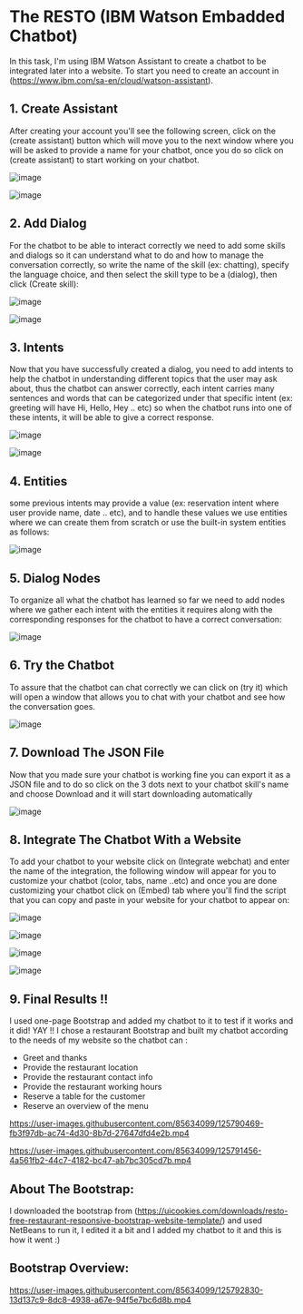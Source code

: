 # The RESTO (IBM Watson Embadded Chatbot)

In this task, I'm using IBM Watson Assistant to create a chatbot to be integrated later into a website. To start you need to create an account in (https://www.ibm.com/sa-en/cloud/watson-assistant).

## 1. Create Assistant
After creating your account you'll see the following screen, click on the (create assistant) button which will move you to the next window where you will be asked to provide a name for your chatbot, once you do so click on (create assistant) to start working on your chatbot.

![image](https://user-images.githubusercontent.com/85634099/125784243-fb355397-f72b-448e-bfca-dd3a9fc6e392.png)

![image](https://user-images.githubusercontent.com/85634099/125784748-82a0c348-a48c-4ca6-b6ed-595968c17f3e.png)

## 2. Add Dialog
For the chatbot to be able to interact correctly we need to add some skills and dialogs so it can understand what to do and how to manage the conversation correctly, so write the name of the skill (ex: chatting), specify the language choice, and then select the skill type to be a (dialog), then click (Create skill):

![image](https://user-images.githubusercontent.com/85634099/125785057-c6bcb00e-dbb1-4354-9d56-59ca583c1209.png)

![image](https://user-images.githubusercontent.com/85634099/125785167-233d7e6d-ec81-43e1-ac07-6801f431ec7d.png)

## 3. Intents

Now that you have successfully created a dialog, you need to add intents to help the chatbot in understanding different topics that the user may ask about, thus the chatbot can answer correctly, each intent carries many sentences and words that can be categorized under that specific intent 
(ex: greeting will have Hi, Hello, Hey .. etc) so when the chatbot runs into one of these intents, it will be able to give a correct response.

![image](https://user-images.githubusercontent.com/85634099/125786682-d9b2e732-15f9-4cae-82d8-17157d4736c4.png)

![image](https://user-images.githubusercontent.com/85634099/125786593-eb07e62c-2bc5-405d-b971-ccc74ba54edf.png)

## 4. Entities
some previous intents may provide a value (ex: reservation intent where user provide name, date .. etc), and to handle these values we use entities where we can create them from scratch or use the built-in system entities as follows:

![image](https://user-images.githubusercontent.com/85634099/125787336-85b61b82-1a5f-413f-88ee-31b0eec026b6.png)

## 5. Dialog Nodes
To organize all what the chatbot has learned so far we need to add nodes where we gather each intent with the entities it requires along with the corresponding responses for the chatbot to have a correct conversation:

![image](https://user-images.githubusercontent.com/85634099/125787699-772d395a-6631-4f9c-a991-e2cf9fb4672c.png)

## 6. Try the Chatbot
To assure that the chatbot can chat correctly we can click on (try it) which will open a window that allows you to chat with your chatbot and see how the conversation goes.

![image](https://user-images.githubusercontent.com/85634099/125788069-d78db646-174b-480e-82f3-bdde63cc9f8e.png)

## 7. Download The JSON File
Now that you made sure your chatbot is working fine you can export it as a JSON file and to do so click on the 3 dots next to your chatbot skill's name and choose Download and it will start downloading automatically 

![image](https://user-images.githubusercontent.com/85634099/125788483-58c26087-b959-45ff-b0da-e527e545bbbf.png)

## 8. Integrate The Chatbot With a Website
To add your chatbot to your website click on (Integrate webchat) and enter the name of the integration, the following window will appear for you to customize your chatbot (color, tabs, name ..etc) and once you are done customizing your chatbot click on (Embed) tab where you'll find the script that you can copy and paste in your website for your chatbot to appear on:

![image](https://user-images.githubusercontent.com/85634099/125788870-5807fb9c-3d3d-4259-854e-0858dc7bb551.png)

![image](https://user-images.githubusercontent.com/85634099/125789088-c0a26f3e-9e08-4e25-b4ff-1efbdd9bb047.png)

![image](https://user-images.githubusercontent.com/85634099/125789267-3e42869f-1abc-4a11-8b2c-441b1c3b1144.png)

![image](https://user-images.githubusercontent.com/85634099/125793847-889e7d6e-49c6-4de2-b96c-c420e4a29465.png)


## 9. Final Results !!
I used one-page Bootstrap and added my chatbot to it to test if it works and it did! YAY !!
I chose a restaurant Bootstrap and built my chatbot according to the needs of my website so the chatbot can :

* Greet and thanks
* Provide the restaurant location
* Provide the restaurant contact info
* Provide the restaurant working hours
* Reserve a table for the customer
* Reserve an overview of the menu

https://user-images.githubusercontent.com/85634099/125790469-fb3f97db-ac74-4d30-8b7d-27647dfd4e2b.mp4

https://user-images.githubusercontent.com/85634099/125791456-4a561fb2-44c7-4182-bc47-ab7bc305cd7b.mp4


## About The Bootstrap:
I downloaded the bootstrap from (https://uicookies.com/downloads/resto-free-restaurant-responsive-bootstrap-website-template/) and used NetBeans to run it, I edited it a bit and I added my chatbot to it and this is how it went :)

## Bootstrap Overview:
https://user-images.githubusercontent.com/85634099/125792830-13d137c9-8dc8-4938-a67e-94f5e7bc6d8b.mp4
